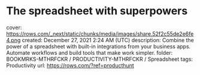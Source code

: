 # The spreadsheet with superpowers

cover: https://rows.com/_next/static/chunks/media/images/share.52f2c55de2e6fe4.png
created: December 27, 2021 2:24 AM (UTC)
description: Combine the power of a spreadsheet with built-in integrations from your business apps. Automate workflows and build tools that make work simpler.
folder: BOOKMRKS-MTHRFCKR / PRODUCTIVITY-MTHRFCKR / Spreadsheet
tags: Productivity
url: https://rows.com/?ref=producthunt